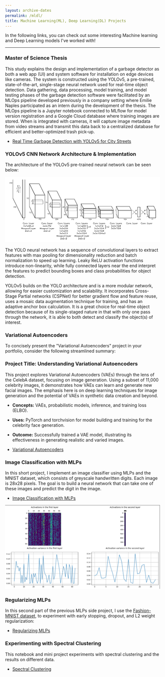 ```yaml
---
layout: archive-dates
permalink: /mldl/
title: Machine Learning(ML), Deep Learning(DL) Projects
---
```


In the following links, you can check out some interesting Machine learning and Deep Learning models I've worked with!

-------------

### Master of Science Thesis 

This study explains the design and implementation of a garbage detector as both
a web app (UI) and system software for installation on edge devices like cameras. 
The system is constructed using the YOLOv5, a pre-trained, state-of-the-art,
single-stage neural network used for real-time object detection. 
Data gathering, data processing, model training, and model testing phases of the
garbage detection software were facilitated by an MLOps pipeline developed previously
in a company setting where Emilie Naples participated as an intern during the development of the thesis. 
The MLOps pipeline is a Jupyter notebook connected to MLflow for model version registration and a Google Cloud database where training images are stored. When is integrated with cameras, it will capture image
metadata from video streams and transmit this data back to a centralized database for
efficient and better-optimized trash pick-up.

- [Real Time Garbage Detection with YOLOv5 for City Streets](/Notebooks/masterthesis.pdf)


### YOLOv5 CNN Network Architecture & Implementation

The architecture of the YOLOv5 pre-trained neural network can be seen below:

<img src="/images/yoloarchitecture.png?raw=true"/>

The YOLO neural network has a sequence of convolutional layers to extract features with max pooling for dimensionality reduction and batch normalization to speed up learning. Leaky ReLU activation functions introduce non-linearity, while fully connected layers near the end interpret the features to predict bounding boxes and class probabilities for object detection.

YOLOv5 builds on the YOLO architecture and is a more modular network, allowing for easier customization and scalability. It incorporates Cross-Stage Partial networks (CSPNet) for better gradient flow and feature reuse, uses a mosaic data augmentation technique for training, and has an adaptive anchor box calculation. It is a great choice for real-time object detection because of its single-staged nature in that with only one pass through the network, it is able to both detect and classify the object(s) of interest.

### Variational Autoencoders

To concisely present the "Variational Autoencoders" project in your portfolio, consider the following streamlined summary:

### Project Title: Understanding Variational Autoencoders

This project explores Variational Autoencoders (VAEs) through the lens of the CelebA dataset, focusing on image generation. Using a subset of 11,000 celebrity images, it demonstrates how VAEs can learn and generate new facial images. The emphasis here is on deep learning techniques for image generation and the potential of VAEs in synthetic data creation and beyond.

- **Concepts:** VAEs, probabilistic models, inference, and training loss (ELBO).
- **Uses:** PyTorch and torchvision for model building and training for the celebrity face generation.
- **Outcome:** Successfully trained a VAE model, illustrating its effectiveness in generating realistic and varied images.

- [Variational Autoencoders](/Notebooks/Variational_Autoencoders.html)

### Image Classification with MLPs

In this short project, I implement an image classifier using MLPs and the MNIST dataset, which consists of greyscale handwritten digits. Each image is 28x28 pixels. The goal is to build a neural network that can take one of these images and predict the digit in the image.

- [Image Classification with MLPs](/Notebooks/Image_Classification_with_MLPs_Part_1.html)

<img src="/images/s.png?raw=true"/>

### Regularizing MLPs

In this second part of the previous MLPs side project, I use the [Fashion-MNIST dataset](https://github.com/zalandoresearch/fashion-mnist), to experiment with early stopping, dropout, and L2 weight regularization:

- [Regularizing MLPs](/Notebooks/Regularizing_MLPs.html)


### Experimenting with Spectral Clustering

This notebook and mini project experiments with spectral clustering and the results on different data. 

- [Spectral Clustering](/Notebooks/Spectrual_Clustering_Experiments.html)